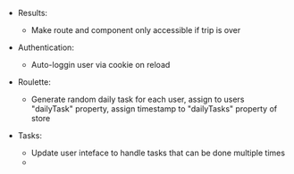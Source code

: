 - Results:
  - Make route and component only accessible if trip is over

- Authentication:
  - Auto-loggin user via cookie on reload

- Roulette:
  - Generate random daily task for each user, assign to users "dailyTask" property, assign timestamp to "dailyTasks" property of store

- Tasks:
  - Update user inteface to handle tasks that can be done multiple times
  - 
